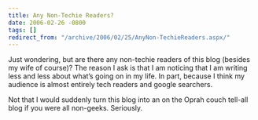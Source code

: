 ```yaml
---
title: Any Non-Techie Readers?
date: 2006-02-26 -0800
tags: []
redirect_from: "/archive/2006/02/25/AnyNon-TechieReaders.aspx/"
---
```


Just wondering, but are there any non-techie readers of this blog
(besides my wife of course)? The reason I ask is that I am noticing that
I am writing less and less about what’s going on in my life. In part,
because I think my audience is almost entirely tech readers and google
searchers.

Not that I would suddenly turn this blog into an on the Oprah couch
tell-all blog if you were all non-geeks. Seriously.

